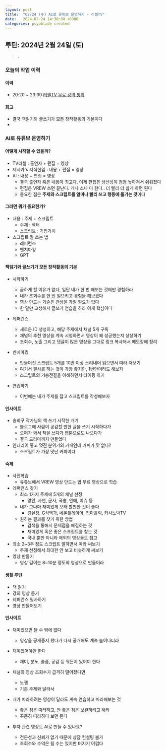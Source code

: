```yaml
---
layout: post
title:  "02/24 (수) AI로 유튜브 운영하기 - 러쎌TV"
date:   2024-02-24 14:30:00 +0900
categories: psyoblade created
---
```


## 루틴: 2024년 2월 24일 (토)

>     .

### 오늘의 작업 이력

#### 이력

* 20:20 ~ 23:30 [러쎌TV 무료 강의 청취](https://www.youtube.com/watch?v=uTTuiMWIkIA)

#### 회고

* 결국 책읽기와 글쓰기가 모든 창작활동의 기본이다
* 

### AI로 유튜브 운영하기

#### 어떻게 시작할 수 있을까?

* TV러셀 : 출연자 + 편집 = 영상
* 제시카's 지식한입 : 내용 + 편집 = 영상
* AI : 내용 + 편집 = 영상
  * 결국 출연자 혹은 내용이 최고다, 이제 편집은 생산성이 점점 높아져서 쉬워졌다
  * 편집은 VREW 쓰면 끝난다. 개나 소나 다 한다.. 더 빨리 더 쉽게 하면 된다
  * 중요한 점은 **주제와 스크립트를 얼마나 빨리 쓰고 행동에 옮기는 것**이다

#### 그러면 뭐가 중요한가?

* 내용 : 주제 + 스크립트
  * 주제 : 섹터
  * 스크립트 : 기업가치
* 스크립트 잘 쓰는 법
  * 레퍼런스
  * 벤치마킹
  * GPT

#### 책읽기와 글쓰기가 모든 창작활동의 기본

* 시작하기
  * 급하게 할 이유가 없다, 일단 내가 한 번 해보는 것에만 경험하라
  * 내가 조회수를 한 번 일으키고 경험을 해보겠다
  * 영상 만드는 기술은 관심을 가질 필요가 없다
  * 한 달만 고생해서 글쓰기 연습을 하라 이게 핵심이다
* 레퍼런스
  * 새로운 ID 생성하고, 해당 주제에서 채널 5개 구독
  * 채널의 추천 영상을 계속 시청하면서 영상이 왜 성공했는지 상상하기
  * 조회수, 노출 그리고 댓글이 많은 영상을 그대로 링크 복사해서 메모장에 정리
* 벤치마킹
  * 만들어진 스크립트 5개를 10번 이상 소리내어 읽으면서 따라 쳐보기
  * 여기서 필사를 하는 것이 가장 좋지만, 1번만이라도 해보자
  * 스크립트의 기승전결을 이해하면서 타이핑 하기

* 연습하기
  * 이번에는 내가 주제를 잡고 스크립트를 작성해보자

#### 인사이트

* 송희구 작가님의 책 쓰기 시작한 개기
  * 블로그에 사람이 공감할 만한 글을 쓰기 시작하다가
  * 오퍼가 와서 책을 쓰다가 웹툰으로도 나오다가
  * 결국 드라마까지 만들었다
* 인테리어 좋고 멋진 분위기의 카페인데 커피가 맛 없다?
  * 스크립트가 가장 맛난 커피이다

#### 숙제

* 사전학습
  * 유튜브에서 VREW 영상 만드는 법 무료 영상으로 학습
* 레퍼런스 찾기
  * 최소 1가지 주제에 5개의 채널 선정
    * 명안, 사연, 군사, 국뽕, 연애, 이슈 등
  * 내가 그나마 재미있게 오래 할만한 것이 좋다
    * 김실장, G식백과, 네온플레이어, 집마홀릭, 카사노박TV
  * 원하는 결과를 찾기 위한 방법
    * 검색을 통해서 문제점을 해결하는 것
    * 재미있게 혹은 좋은 스크립트를 찾는 것
    * 국내 뿐만 아니라 해외의 영상들도 참고
* 최소 2~3주 정도 스크립트 말하면서 따라 써보기 
  * 주제 선정해서 최대한 안 보고 비슷하게 써보기
* 영상 만들기
  * 영상 길이는 8~10분 정도의 영상으로 만들어라

#### 생활 루틴

* 책 읽기
* 강의 영상 듣기
* 레퍼런스 필사하기
* 영상 만들어보기

#### 인사이트

* 재미있으면 뜰 수 밖에 없다
  * 영상을 공개중지 했다가 다시 공개해도 계속 늘어나더라
* 재미있어야만 한다
  * 재미, 분노, 슬픔, 공감 등 뭐든지 있어야 한다
* 채널의 영상 조회수가 급격히 떨어졌다면
  * 노잼
  * 기존 주제와 달라서
* 내가 따라하려는 영상이 달라도 계속 연습하고 따라해보는 것
  * 좋은 점은 따라하고, 안 좋은 점은 보완하려고 해라
  * 꾸준히 따라하다 보면 된다

* 투자 관련 영상도 AI로 만들 수 있나요?
  * 전문성과 신뢰가 없기 때문에 상담 컨설팅 불가
  * 조회수와 수익은 될 수는 있지만 터지기 어렵다